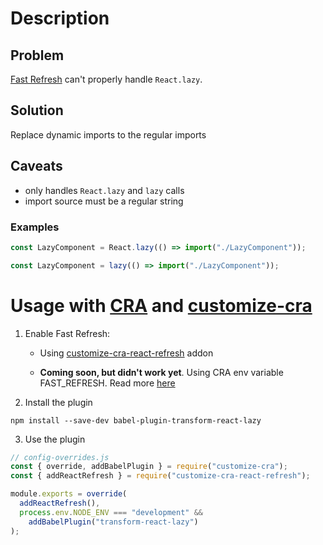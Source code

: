 # Description

## Problem

[Fast Refresh](https://reactnative.dev/docs/fast-refresh) can't properly handle `React.lazy`.

## Solution

Replace dynamic imports to the regular imports

## Caveats

- only handles `React.lazy` and `lazy` calls
- import source must be a regular string

### Examples

```javascript
const LazyComponent = React.lazy(() => import("./LazyComponent"));
```

```javascript
const LazyComponent = lazy(() => import("./LazyComponent"));
```

# Usage with [CRA](https://create-react-app.dev/) and [customize-cra](https://github.com/arackaf/customize-cra#readme)

1. Enable Fast Refresh:
   - Using [customize-cra-react-refresh](https://github.com/esetnik/customize-cra-react-refresh) addon

   - **Coming soon, but didn't work yet**. Using CRA env variable FAST_REFRESH. Read more [here](https://github.com/facebook/create-react-app/blob/master/docusaurus/docs/advanced-configuration.md)

2. Install the plugin

```
npm install --save-dev babel-plugin-transform-react-lazy
```

3. Use the plugin

```javascript
// config-overrides.js
const { override, addBabelPlugin } = require("customize-cra");
const { addReactRefresh } = require("customize-cra-react-refresh");

module.exports = override(
  addReactRefresh(),
  process.env.NODE_ENV === "development" &&
    addBabelPlugin("transform-react-lazy")
);
```
